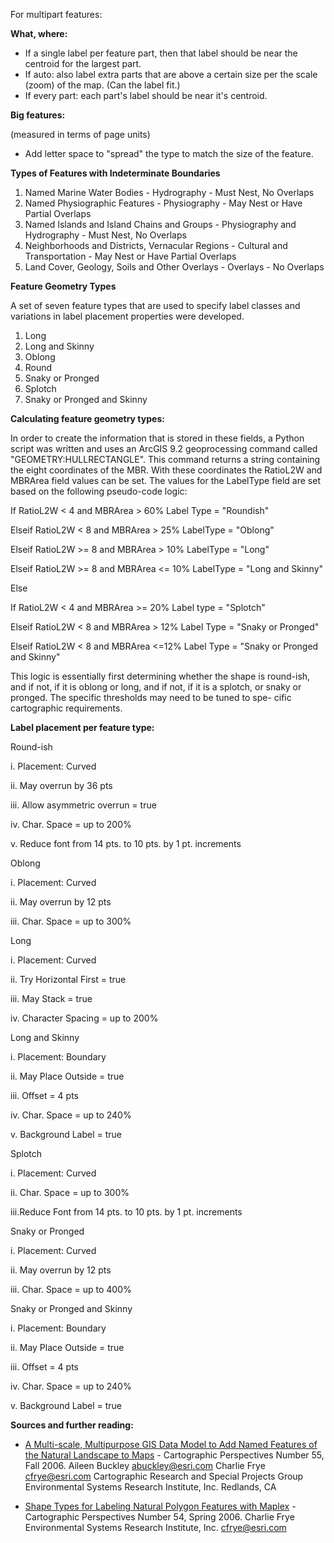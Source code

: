 For multipart features:

**What, where:**

* If a single label per feature part, then that label should be near the centroid for the largest part.
* If auto: also label extra parts that are above a certain size per the scale (zoom) of the map. (Can the label fit.)
* If every part: each part's label should be near it's centroid.

**Big features:**

(measured in terms of page units)

* Add letter space to "spread" the type to match the size of the feature.

**Types of Features with Indeterminate Boundaries**

1. Named Marine Water Bodies - Hydrography - Must Nest, No Overlaps
2. Named Physiographic Features - Physiography - May Nest or Have Partial Overlaps
3. Named Islands and Island Chains and Groups - Physiography and Hydrography - Must Nest, No Overlaps
4. Neighborhoods and Districts, Vernacular Regions - Cultural and Transportation - May Nest or Have Partial Overlaps
5. Land Cover, Geology, Soils and Other Overlays - Overlays - No Overlaps

**Feature Geometry Types**

A set of seven feature types that are used to specify label classes and variations in label placement properties were developed. 

1. Long 
2. Long and Skinny 
3. Oblong 
4. Round
5. Snaky or Pronged 
6. Splotch 
7. Snaky or Pronged and Skinny

**Calculating feature geometry types:**

In order to create the information that is stored in these fields, a Python script was written and uses an ArcGIS 9.2 geoprocessing command called "GEOMETRY:HULLRECTANGLE". This command returns a string containing the eight coordinates of the MBR. With these coordinates the RatioL2W and MBRArea field values can be set. The values for the LabelType field are set based on the following pseudo-code logic:

If RatioL2W < 4 and MBRArea > 60% Label Type = "Roundish"

Elseif RatioL2W < 8 and MBRArea > 25% LabelType = "Oblong"

Elseif RatioL2W >= 8 and MBRArea > 10% LabelType = "Long"

Elseif RatioL2W >= 8 and MBRArea <= 10% LabelType = "Long and Skinny"

Else 

  If RatioL2W < 4 and MBRArea >= 20% Label type = "Splotch" 

  Elseif RatioL2W < 8 and MBRArea > 12% Label Type = "Snaky or Pronged" 

  Elseif RatioL2W < 8 and MBRArea <=12% Label Type = "Snaky or Pronged and Skinny"


This logic is essentially first determining whether the shape is round-ish, and if not, if it is oblong or long, and if not, if it is a splotch, or snaky or pronged. The specific thresholds may need to be tuned to spe- cific cartographic requirements.

**Label placement per feature type:**

Round-ish

i.	Placement: Curved

ii.	May overrun by 36 pts 

iii.	Allow asymmetric overrun = true


iv.	Char. Space = up to 200% 

v.	Reduce font from 14 pts. to 10 pts. by 1 pt. increments 

Oblong 

i. Placement: Curved 

ii. May overrun by 12 pts 

iii. Char. Space = up to 300%

Long

i. Placement: Curved 

ii. Try Horizontal First = true 

iii. May Stack = true 

iv. Character Spacing = up to 200%


Long and Skinny


i. Placement: Boundary 

ii. May Place Outside = true 

iii. Offset = 4 pts 

iv. Char. Space = up to 240% 

v. Background Label = true


Splotch


i. Placement: Curved 

ii. Char. Space = up to 300% 

iii.Reduce Font from 14 pts. to 10 pts. by 1 pt. increments

Snaky or Pronged


i. Placement: Curved 

ii. May overrun by 12 pts 

iii. Char. Space = up to 400%


Snaky or Pronged and Skinny

i.	Placement: Boundary


ii.	May Place Outside = true 

iii.	Offset = 4 pts


iv.	Char. Space = up to 240% 

v.	Background Label = true


**Sources and further reading:**

* [A Multi-scale, Multipurpose GIS Data Model to Add Named Features of the Natural Landscape to Maps](http://nacis.org/documents_upload/cp55fall2006.pdf) - Cartographic Perspectives Number 55, Fall 2006. Aileen Buckley abuckley@esri.com
Charlie Frye cfrye@esri.com Cartographic Research and Special Projects Group Environmental Systems Research Institute, Inc. Redlands, CA

* [Shape Types for Labeling Natural Polygon Features with Maplex](http://nacis.org/documents_upload/cp54spring2006.pdf) - Cartographic Perspectives Number 54, Spring 2006. Charlie Frye Environmental Systems Research Institute, Inc. cfrye@esri.com